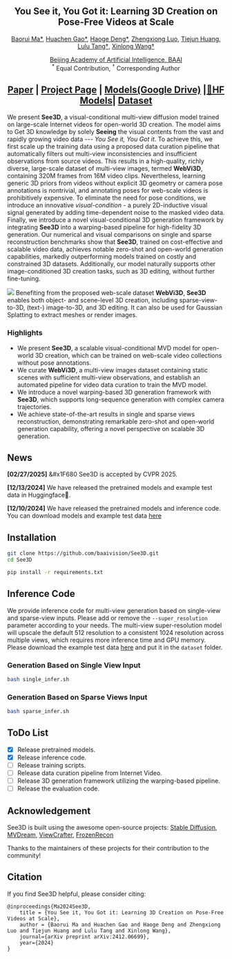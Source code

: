 <div align='center'>
<!-- <img src="assets/logo.jpg" alt="logo" style="zoom:0.5%;" /> -->

<h2>You See it, You Got it: Learning 3D Creation on Pose-Free Videos at Scale</h2>

[Baorui Ma*](https://mabaorui.github.io), [Huachen Gao*](https://gaohchen.github.io/), [Haoge Deng*](https://github.com/Bitterdhg/), [Zhengxiong Luo](https://greatlog.github.io/), [Tiejun Huang](https://scholar.google.com/citations?user=knvEK4AAAAAJ&hl=en), [Lulu Tang†](https://scholar.google.com/citations?authuser=1&user=o2fG4xUAAAAJ), [Xinlong Wang†](https://www.xloong.wang/)

[Beijing Academy of Artificial Intelligence, BAAI](https://www.baai.ac.cn/english.html)<br>
<sup>*</sup> Equal Contribution, <sup>†</sup> Corresponding Author

## [Paper](https://arxiv.org/abs/2412.06699/) | [Project Page](https://vision.baai.ac.cn/see3d/) | [Models(Google Drive)](https://drive.google.com/drive/folders/1uz4NtAtYYiV53dYlJ_I78fVzqxUBk-Fb?usp=sharing/) |[🤗HF Models](https://huggingface.co/bruiiii/See3D/)| [Dataset]()

</div>
We present <strong>See3D</strong>, a visual-conditional multi-view diffusion model trained on large-scale Internet videos for open-world 3D creation. The model aims to </strong>Get</strong> 3D knowledge by solely <strong>Seeing</strong> the visual contents from the vast and rapidly growing video data --- <em>You See it, You Got it</em>. To achieve this, we first scale up the training data using a proposed data curation pipeline that automatically filters out multi-view inconsistencies and insufficient observations from source videos. This results in a high-quality, richly diverse, large-scale dataset of multi-view images, termed <strong>WebVi3D</strong>, containing 320M frames from 16M video clips. Nevertheless, learning generic 3D priors from videos without explicit 3D geometry or camera pose annotations is nontrivial, and annotating poses for web-scale videos is prohibitively expensive. To eliminate the need for pose conditions, we introduce an innovative <em>visual-condition</em> - a purely 2D-inductive visual signal generated by adding time-dependent noise to the masked video data. Finally, we introduce a novel visual-conditional 3D generation framework by integrating <strong>See3D</strong> into a warping-based pipeline for high-fidelity 3D generation. Our numerical and visual comparisons on single and sparse reconstruction benchmarks show that <strong>See3D</strong>, trained on cost-effective and scalable video data, achieves notable zero-shot and open-world generation capabilities, markedly outperforming models trained on costly and constrained 3D datasets. Additionally, our model naturally supports other image-conditioned 3D creation tasks, such as 3D editing, without further fine-tuning.

![](assets/teaser.jpg)
Benefiting from the proposed web-scale dataset **WebVi3D**, **See3D** enables both object- and scene-level 3D creation, including sparse-view-to-3D, (text-) image-to-3D, and 3D editing. It can also be used for Gaussian Splatting to extract meshes or render images.

### Highlights

- We present **See3D**, a scalable visual-conditional MVD model for open-world 3D creation, which can be trained on web-scale video collections without pose annotations.
- We curate **WebVi3D**, a multi-view images dataset containing static scenes with sufficient multi-view observations, and establish an automated pipeline for video data curation to train the MVD model.
- We introduce a novel warping-based 3D generation framework with **See3D**, which supports long-sequence generation with complex camera trajectories.
- We achieve state-of-the-art results in single and sparse views reconstruction, demonstrating remarkable zero-shot and open-world generation capability, offering a novel perspective on scalable 3D generation.

## News
**[02/27/2025]**
&#x1F680 See3D is accepted by CVPR 2025.

**[12/13/2024]**
We have released the pretrained models and example test data in Huggingface🤗.

**[12/10/2024]**
We have released the pretrained models and inference code. You can download models and example test data [here](https://drive.google.com/drive/folders/1uz4NtAtYYiV53dYlJ_I78fVzqxUBk-Fb?usp=sharing/)

## Installation
```sh
git clone https://github.com/baaivision/See3D.git
cd See3D

pip install -r requirements.txt
```

## Inference Code
We provide inference code for multi-view generation based on single-view and sparse-view inputs. Please add or remove the `--super_resolution` parameter according to your needs. The multi-view super-resolution model will upscale the default 512 resolution to a consistent 1024 resolution across multiple views, which requires more inference time and GPU memory. Please download the example test data [here](https://drive.google.com/drive/folders/1uz4NtAtYYiV53dYlJ_I78fVzqxUBk-Fb?usp=sharing/) and put it in the `dataset` folder.
### Generation Based on Single View Input
```sh
bash single_infer.sh
```
### Generation Based on Sparse Views Input
```sh
bash sparse_infer.sh
```

## ToDo List
- [x] Release pretrained models.
- [x] Release inference code.
- [ ] Release training scripts.
- [ ] Release data curation pipeline from Internet Video.
- [ ] Release 3D generation framework utilizing the warping-based pipeline.
- [ ] Release the evaluation code.

## Acknowledgement

See3D is built using the awesome open-source projects: [Stable Diffusion](https://github.com/Stability-AI/stablediffusion), [MVDream](https://github.com/bytedance/MVDream), [ViewCrafter](https://github.com/Drexubery/ViewCrafter/tree/main), [FrozenRecon](https://github.com/aim-uofa/FrozenRecon)

Thanks to the maintainers of these projects for their contribution to the community!

## Citation

If you find See3D helpful, please consider citing:

```
@inproceedings{Ma2024See3D,
    title = {You See it, You Got it: Learning 3D Creation on Pose-Free Videos at Scale},
    author = {Baorui Ma and Huachen Gao and Haoge Deng and Zhengxiong Luo and Tiejun Huang and Lulu Tang and Xinlong Wang},
    journal={arXiv preprint arXiv:2412.06699},
    year={2024}
}
```  
